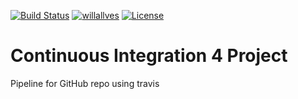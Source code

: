 [![Build Status](https://travis-ci.com/willallves/ContinuousIntegration4Project.svg?branch=circleci-project-setup)](https://travis-ci.com/github/willallves/ContinuousIntegration4Project)
[![willallves](https://circleci.com/gh/willallves/ContinuousIntegration4Project.svg?style=svg)](https://app.circleci.com/pipelines/github/willallves)
[![License](https://img.shields.io/badge/license-Apache-blue)](https://opensource.org/licenses/Apache-2.0)


# Continuous Integration 4 Project
Pipeline for GitHub repo using travis
